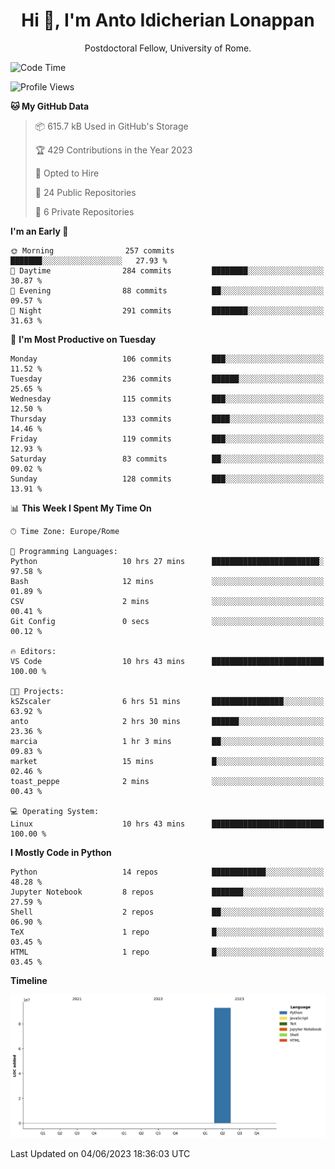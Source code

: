 
<h1 align="center">Hi 👋, I'm Anto Idicherian Lonappan</h1>
<p align="center">Postdoctoral Fellow, University of Rome. </p>


<!--START_SECTION:waka-->
![Code Time](http://img.shields.io/badge/Code%20Time-339%20hrs%2045%20mins-blue)

![Profile Views](http://img.shields.io/badge/Profile%20Views-1-blue)

**🐱 My GitHub Data** 

> 📦 615.7 kB Used in GitHub's Storage 
 > 
> 🏆 429 Contributions in the Year 2023
 > 
> 💼 Opted to Hire
 > 
> 📜 24 Public Repositories 
 > 
> 🔑 6 Private Repositories 
 > 
**I'm an Early 🐤** 

```text
🌞 Morning                257 commits         ███████░░░░░░░░░░░░░░░░░░   27.93 % 
🌆 Daytime                284 commits         ████████░░░░░░░░░░░░░░░░░   30.87 % 
🌃 Evening                88 commits          ██░░░░░░░░░░░░░░░░░░░░░░░   09.57 % 
🌙 Night                  291 commits         ████████░░░░░░░░░░░░░░░░░   31.63 % 
```
📅 **I'm Most Productive on Tuesday** 

```text
Monday                   106 commits         ███░░░░░░░░░░░░░░░░░░░░░░   11.52 % 
Tuesday                  236 commits         ██████░░░░░░░░░░░░░░░░░░░   25.65 % 
Wednesday                115 commits         ███░░░░░░░░░░░░░░░░░░░░░░   12.50 % 
Thursday                 133 commits         ████░░░░░░░░░░░░░░░░░░░░░   14.46 % 
Friday                   119 commits         ███░░░░░░░░░░░░░░░░░░░░░░   12.93 % 
Saturday                 83 commits          ██░░░░░░░░░░░░░░░░░░░░░░░   09.02 % 
Sunday                   128 commits         ███░░░░░░░░░░░░░░░░░░░░░░   13.91 % 
```


📊 **This Week I Spent My Time On** 

```text
🕑︎ Time Zone: Europe/Rome

💬 Programming Languages: 
Python                   10 hrs 27 mins      ████████████████████████░   97.58 % 
Bash                     12 mins             ░░░░░░░░░░░░░░░░░░░░░░░░░   01.89 % 
CSV                      2 mins              ░░░░░░░░░░░░░░░░░░░░░░░░░   00.41 % 
Git Config               0 secs              ░░░░░░░░░░░░░░░░░░░░░░░░░   00.12 % 

🔥 Editors: 
VS Code                  10 hrs 43 mins      █████████████████████████   100.00 % 

🐱‍💻 Projects: 
kSZscaler                6 hrs 51 mins       ████████████████░░░░░░░░░   63.92 % 
anto                     2 hrs 30 mins       ██████░░░░░░░░░░░░░░░░░░░   23.36 % 
marcia                   1 hr 3 mins         ██░░░░░░░░░░░░░░░░░░░░░░░   09.83 % 
market                   15 mins             █░░░░░░░░░░░░░░░░░░░░░░░░   02.46 % 
toast_peppe              2 mins              ░░░░░░░░░░░░░░░░░░░░░░░░░   00.43 % 

💻 Operating System: 
Linux                    10 hrs 43 mins      █████████████████████████   100.00 % 
```

**I Mostly Code in Python** 

```text
Python                   14 repos            ████████████░░░░░░░░░░░░░   48.28 % 
Jupyter Notebook         8 repos             ███████░░░░░░░░░░░░░░░░░░   27.59 % 
Shell                    2 repos             ██░░░░░░░░░░░░░░░░░░░░░░░   06.90 % 
TeX                      1 repo              █░░░░░░░░░░░░░░░░░░░░░░░░   03.45 % 
HTML                     1 repo              █░░░░░░░░░░░░░░░░░░░░░░░░   03.45 % 
```



**Timeline**

![Lines of Code chart](https://raw.githubusercontent.com/antolonappan/antolonappan/main/assets/bar_graph.png)


 Last Updated on 04/06/2023 18:36:03 UTC
<!--END_SECTION:waka-->
